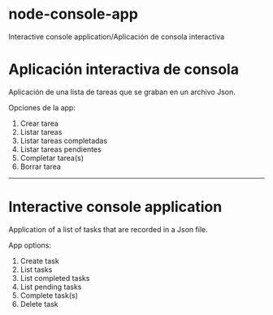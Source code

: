 # node-console-app
Interactive console application/Aplicación de consola interactiva

# Aplicación interactiva de consola

Aplicación de una lista de tareas que se graban en un archivo Json.

Opciones de la app:
  1. Crear tarea
  2. Listar tareas
  3. Listar tareas completadas      
  4. Listar tareas pendientes       
  5. Completar tarea(s)
  6. Borrar tarea

______________________________

# Interactive console application

Application of a list of tasks that are recorded in a Json file.

App options:
  1. Create task
  2. List tasks
  3. List completed tasks
  4. List pending tasks
  5. Complete task(s)
  6. Delete task

